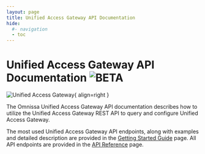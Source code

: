 ```yaml
---
layout: page
title: Unified Access Gateway API Documentation
hide:
  #- navigation
  - toc
---
```


# Unified Access Gateway API Documentation ![BETA](https://img.shields.io/badge/BETA-yellow)

![Unified Access Gateway](../../../assets/logos/UAG-v-lm.png){ align=right }

The Omnissa Unified Access Gateway API documentation describes how to utilize the Unified Access Gateway REST API to query and configure Unified Access Gateway.

The most used Unified Access Gateway API endpoints, along with examples and detailed description are provided in the [Getting Started Guide](getting-started-guide.md) page. All API endpoints are provided in the [API Reference](api-reference.md) page.
